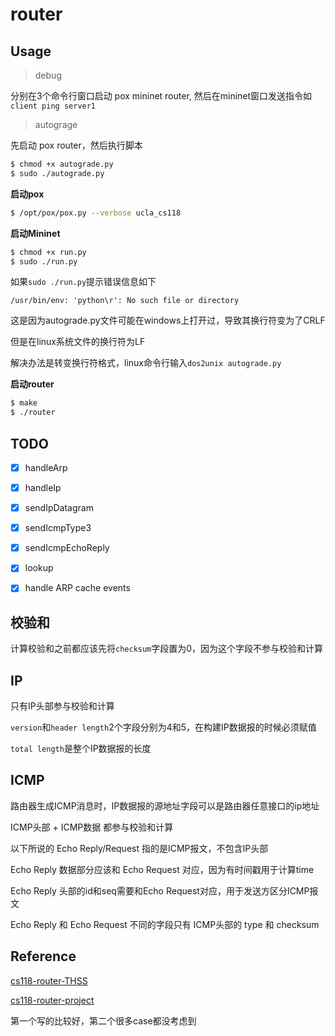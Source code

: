 # router

## Usage
> debug

分别在3个命令行窗口启动 pox mininet router, 然后在mininet窗口发送指令如`client ping server1`



> autograge

先启动 pox router，然后执行脚本

```bash
$ chmod +x autograde.py
$ sudo ./autograde.py
```



**启动pox**

```bash
$ /opt/pox/pox.py --verbose ucla_cs118
```



**启动Mininet**

```bash
$ chmod +x run.py
$ sudo ./run.py
```

如果`sudo ./run.py`提示错误信息如下

```
/usr/bin/env: 'python\r': No such file or directory
```
这是因为autograde.py文件可能在windows上打开过，导致其换行符变为了CRLF

但是在linux系统文件的换行符为LF

解决办法是转变换行符格式，linux命令行输入`dos2unix autograde.py`



**启动router**

```bash
$ make
$ ./router
```


## TODO
- [x] handleArp
- [x] handleIp
- [x] sendIpDatagram
- [x] sendIcmpType3
- [x] sendIcmpEchoReply
- [x] lookup
- [x] handle ARP cache events


## 校验和
计算校验和之前都应该先将`checksum`字段置为0，因为这个字段不参与校验和计算

## IP

只有IP头部参与校验和计算

`version`和`header length`2个字段分别为4和5，在构建IP数据报的时候必须赋值

`total length`是整个IP数据报的长度

## ICMP
路由器生成ICMP消息时，IP数据报的源地址字段可以是路由器任意接口的ip地址

ICMP头部 + ICMP数据 都参与校验和计算

以下所说的 Echo Reply/Request 指的是ICMP报文，不包含IP头部

Echo Reply 数据部分应该和 Echo Request 对应，因为有时间戳用于计算time

Echo Reply 头部的id和seq需要和Echo Request对应，用于发送方区分ICMP报文

Echo Reply 和 Echo Request 不同的字段只有 ICMP头部的 type 和 checksum



## Reference
[cs118-router-THSS](https://github.com/finall1008/cs118-router-THSS/)

[cs118-router-project](https://github.com/zbw970527/cs118-router-project)

第一个写的比较好，第二个很多case都没考虑到
